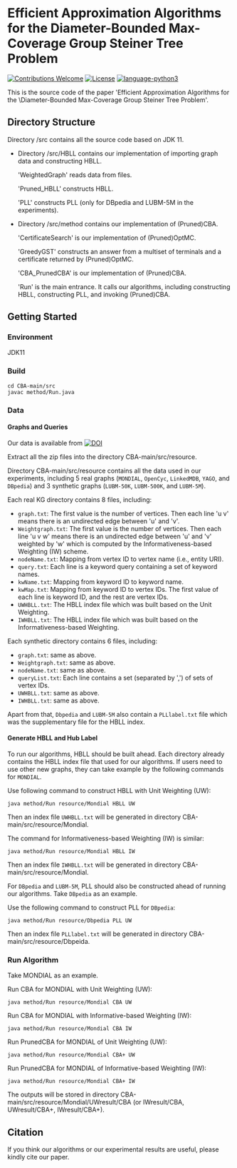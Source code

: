 # Efficient Approximation Algorithms for the Diameter-Bounded Max-Coverage Group Steiner Tree Problem

[![Contributions Welcome](https://img.shields.io/badge/Contributions-Welcome-brightgreen.svg?style=flat-square)](https://github.com/nju-websoft/OpenEA/issues)
[![License](https://img.shields.io/badge/License-Apache-lightgrey.svg?style=flat-square)](https://github.com/nju-websoft/OpenEA/blob/master/LICENSE)
[![language-python3](https://img.shields.io/badge/Language-Java-yellow.svg?style=flat-square)](https://www.python.org/)

This is the source code of the paper 'Efficient Approximation Algorithms for the \\Diameter-Bounded Max-Coverage Group Steiner Tree Problem'.

## Directory Structure

Directory /src contains all the source code based on JDK 11.

- Directory /src/HBLL contains our implementation of importing graph data and constructing HBLL.

  'WeightedGraph' reads data from files.

  'Pruned_HBLL' constructs HBLL.

  'PLL' constructs PLL (only for DBpedia and LUBM-5M in the experiments).

- Directory /src/method contains our implementation of (Pruned)CBA.

  'CertificateSearch' is our implementation of (Pruned)OptMC.

  'GreedyGST' constructs an answer from a multiset of terminals and a certificate returned by (Pruned)OptMC.

  'CBA_PrunedCBA' is our implementation of (Pruned)CBA.

  'Run' is the main entrance. It calls our algorithms, including constructing HBLL, constructing PLL, and invoking (Pruned)CBA.

## Getting Started

### Environment

JDK11

### Build

```shell
cd CBA-main/src
javac method/Run.java
```

### Data

#### Graphs and Queries

Our data is available from [![DOI](https://zenodo.org/badge/DOI/10.5281/zenodo.6778095.svg)](https://doi.org/10.5281/zenodo.6778095)

Extract all the zip files into the directory CBA-main/src/resource.

Directory CBA-main/src/resource contains all the data used in our experiments, including 5 real graphs (`MONDIAL`, `OpenCyc`, `LinkedMDB`, `YAGO`, and `DBpedia`) and 3 synthetic graphs (`LUBM-50K`, `LUBM-500K`, and `LUBM-5M`).

Each real KG directory contains 8 files, including:

- `graph.txt`: The first value is the number of vertices. Then each line 'u v' means there is an undirected edge between 'u' and 'v'.
- `Weightgraph.txt`: The first value is the number of vertices. Then each line 'u v w' means there is an undirected edge between 'u' and 'v' weighted by 'w' which is computed by the Informativeness-based Weighting (IW) scheme.
- `nodeName.txt`: Mapping from vertex ID to vertex name (i.e., entity URI).
- `query.txt`: Each line is a keyword query containing a set of keyword names.
- `kwName.txt`: Mapping from keyword ID to keyword name.
- `kwMap.txt`: Mapping from keyword ID to vertex IDs. The first value of each line is keyword ID, and the rest are vertex IDs.
- `UWHBLL.txt`: The HBLL index file which was built based on the Unit Weighting.
- `IWHBLL.txt`: The HBLL index file which was built based on the Informativeness-based Weighting.

Each synthetic directory contains 6 files, including:

- `graph.txt`: same as above.
- `Weightgraph.txt`: same as above.
- `nodeName.txt`: same as above.
- `queryList.txt`: Each line contains a set (separated by ',') of sets of vertex IDs.
- `UWHBLL.txt`: same as above.
- `IWHBLL.txt`: same as above.

Apart from that, `Dbpedia` and `LUBM-5M` also contain a `PLLlabel.txt` file which was the supplementary file for the HBLL index.

#### Generate HBLL and Hub Label

To run our algorithms, HBLL should be built ahead. Each directory already contains the HBLL index file that used for our algorithms. If users need to use other new graphs, they can take example by the following commands for  `MONDIAL`. 

Use following command to construct HBLL with Unit Weighting (UW):

```shell
java method/Run resource/Mondial HBLL UW
```

Then an index file `UWHBLL.txt` will be generated in directory CBA-main/src/resource/Mondial.

The command for Informativeness-based Weighting (IW) is similar:

```shell
java method/Run resource/Mondial HBLL IW
```

Then an index file `IWHBLL.txt` will be generated in directory CBA-main/src/resource/Mondial.

For `DBpedia` and `LUBM-5M`, PLL should also be constructed ahead of running our algorithms.  Take `DBpedia` as an example.

Use the following command to construct PLL for `DBpedia`:

```shell
java method/Run resource/Dbpedia PLL UW
```

Then an index file `PLLlabel.txt`  will be generated in directory CBA-main/src/resource/Dbpeida.

### Run Algorithm

Take MONDIAL as an example.

Run CBA for MONDIAL with Unit Weighting (UW):

```shell
java method/Run resource/Mondial CBA UW
```

Run CBA for MONDIAL with Informative-based Weighting (IW):

```shell
java method/Run resource/Mondial CBA IW
```

Run PrunedCBA for MONDIAL of Unit Weighting (UW):

```shell
java method/Run resource/Mondial CBA+ UW
```

Run PrunedCBA for MONDIAL of Informative-based Weighting (IW):

```shell
java method/Run resource/Mondial CBA+ IW
```

The outputs will be stored in directory CBA-main/src/resource/Mondial/UWresult/CBA (or IWresult/CBA, UWresult/CBA+, IWresult/CBA+).

## Citation

If you think our algorithms or our experimental results are useful, please kindly cite our paper.
